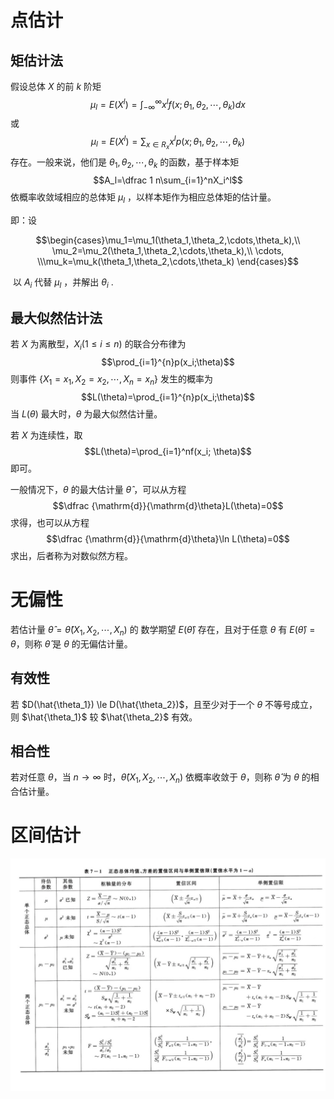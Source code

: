 
# 点估计

## 矩估计法

假设总体 $X$ 的前 $k$ 阶矩 $$\mu_l=E(X^l)=\int_{-\infty}^{\infty}x^lf(x;\theta_1,\theta_2,\cdots,\theta_k)dx$$或 $$\mu_l=E(X^l)=\sum_{x \in R_x}x^lp(x;\theta_1,\theta_2,\cdots,\theta_k)$$ 存在。一般来说，他们是 $\theta_1, \theta_2, \cdots, \theta_k$ 的函数，基于样本矩 $$A_l=\dfrac 1 n\sum_{i=1}^nX_i^l$$ 依概率收敛域相应的总体矩 $\mu_l$ ，以样本矩作为相应总体矩的估计量。


即：设

$$\begin{cases}\mu_1=\mu_1(\theta_1,\theta_2,\cdots,\theta_k),\\ \mu_2=\mu_2(\theta_1,\theta_2,\cdots,\theta_k),\\ \cdots, \\\mu_k=\mu_k(\theta_1,\theta_2,\cdots,\theta_k) \end{cases}$$

 以 $A_i$ 代替 $\mu_l$ ，并解出 $\theta_i$ .

## 最大似然估计法

若 $X$ 为离散型，$X_i(1 \le i \le n)$ 的联合分布律为 $$\prod_{i=1}^{n}p(x_i;\theta)$$则事件 {$X_1=x_1, X_2=x_2, \cdots, X_n=x_n$} 发生的概率为 $$L(\theta)=\prod_{i=1}^{n}p(x_i;\theta)$$
当 $L(\theta)$ 最大时，$\theta$  为最大似然估计量。

若 $X$ 为连续性，取 $$L(\theta)=\prod_{i=1}^nf(x_i; \theta)$$ 即可。

一般情况下，$\theta$ 的最大估计量 $\hat{\theta}$ ，可以从方程 $$\dfrac {\mathrm{d}}{\mathrm{d}\theta}L(\theta)=0$$ 求得，也可以从方程
$$\dfrac {\mathrm{d}}{\mathrm{d}\theta}\ln L(\theta)=0$$ 求出，后者称为对数似然方程。

# 无偏性

若估计量 $\hat{\theta}=\hat{\theta}(X_1,X_2,\cdots,X_n)$ 的 数学期望 $E(\hat\theta)$ 存在，且对于任意 $\theta$ 有 $E(\hat{\theta})=\theta$，则称 $\hat{\theta}$ 是 $\theta$ 的无偏估计量。

## 有效性

若 $D(\hat{\theta_1}) \le D(\hat{\theta_2})$，且至少对于一个 $\theta$ 不等号成立，则 $\hat{\theta_1}$ 较 $\hat{\theta_2}$ 有效。

## 相合性

若对任意  $\theta$，当 $n \to \infty$ 时，$\hat{\theta}(X_1, X_2, \cdots, X_n)$ 依概率收敛于  $\theta$，则称 $\hat{\theta}$ 为 $\theta$ 的相合估计量。

# 区间估计

![](files/Pasted%20image%2020231228142409.jpg)
